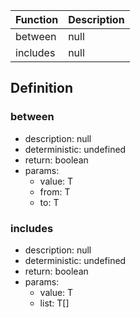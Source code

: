|Function    |Description                                   |
|------------|----------------------------------------------|
|between|null|
|includes|null|

## Definition

### between

- description: null
- deterministic: undefined
- return: boolean
- params:
	- value: T
	- from: T
	- to: T

### includes

- description: null
- deterministic: undefined
- return: boolean
- params:
	- value: T
	- list: T[]
